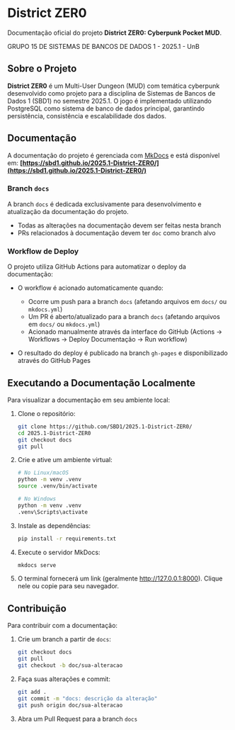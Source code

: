 # District ZER0

Documentação oficial do projeto **District ZER0: Cyberpunk Pocket MUD**.

GRUPO 15 DE SISTEMAS DE BANCOS DE DADOS 1 - 2025.1 - UnB

## Sobre o Projeto

**District ZER0** é um Multi-User Dungeon (MUD) com temática cyberpunk desenvolvido como projeto para a disciplina de Sistemas de Bancos de Dados 1 (SBD1) no semestre 2025.1. O jogo é implementado utilizando PostgreSQL como sistema de banco de dados principal, garantindo persistência, consistência e escalabilidade dos dados.

## Documentação

A documentação do projeto é gerenciada com [MkDocs](https://www.mkdocs.org/) e está disponível em: 
**[https://sbd1.github.io/2025.1-District-ZER0/](https://sbd1.github.io/2025.1-District-ZER0/)**

### Branch `docs`

A branch `docs` é dedicada exclusivamente para desenvolvimento e atualização da documentação do projeto. 

- Todas as alterações na documentação devem ser feitas nesta branch
- PRs relacionados à documentação devem ter `doc` como branch alvo

### Workflow de Deploy

O projeto utiliza GitHub Actions para automatizar o deploy da documentação:

- O workflow é acionado automaticamente quando:
  - Ocorre um push para a branch `docs` (afetando arquivos em `docs/` ou `mkdocs.yml`)
  - Um PR é aberto/atualizado para a branch `docs` (afetando arquivos em `docs/` ou `mkdocs.yml`)
  - Acionado manualmente através da interface do GitHub (Actions → Workflows → Deploy Documentação → Run workflow)

- O resultado do deploy é publicado na branch `gh-pages` e disponibilizado através do GitHub Pages

## Executando a Documentação Localmente

Para visualizar a documentação em seu ambiente local:

1. Clone o repositório:
   ```bash
   git clone https://github.com/SBD1/2025.1-District-ZER0/
   cd 2025.1-District-ZER0
   git checkout docs
   git pull
   ```

2. Crie e ative um ambiente virtual:
   ```bash
   # No Linux/macOS
   python -m venv .venv
   source .venv/bin/activate

   # No Windows
   python -m venv .venv
   .venv\Scripts\activate
   ```

3. Instale as dependências:
   ```bash
   pip install -r requirements.txt
   ```

4. Execute o servidor MkDocs:
   ```bash
   mkdocs serve
   ```
   
5. O terminal fornecerá um link (geralmente http://127.0.0.1:8000). Clique nele ou copie para seu navegador.

## Contribuição

Para contribuir com a documentação:

1. Crie um branch a partir de `docs`:
   ```bash
   git checkout docs
   git pull
   git checkout -b doc/sua-alteracao
   ```

2. Faça suas alterações e commit:
   ```bash
   git add .
   git commit -m "docs: descrição da alteração"
   git push origin doc/sua-alteracao
   ```

3. Abra um Pull Request para a branch `docs`


